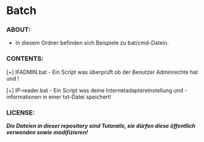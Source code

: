 # Batch

### ABOUT:
* In diesem Ordner befinden sich Beispiele zu bat/cmd-Datein.

### CONTENTS:
[+] IFADMIN.bat - Ein Script was überprüft ob der Benutzer Adminrechte hat und !

[+] IP-reader.bat - Ein Script was deine Internetadaptereinstellung und -informationen in einer txt-Datei speichert!

### LICENSE:
***Die Dateien in dieser repository sind Tutorails, sie dürfen diese öffentlich verwenden sowie modifizieren!***
